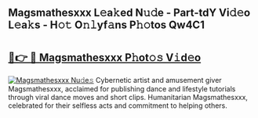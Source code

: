 ## Magsmathesxxx L𝚎a𝚔ed N𝚞𝚍e - Part-tdY Vi𝚍𝚎o L𝚎a𝚔s - H𝚘𝚝 O𝚗𝚕yf𝚊ns P𝚑𝚘tos Qw4C1

# <h2><a href="http://kf1nqbo.oniu.top/?m=Magsmathesxxx">🔗👉 🔴 Magsmathesxxx P𝚑ot𝚘𝚜 V𝚒d𝚎o</a></h2>

[![Magsmathesxxx Nu𝚍e𝚜](https://i.imgur.com/0qMVB7G.gif)](http://kf1nqbo.oniu.top/?m=Magsmathesxxx)
Cybernetic artist and amusement giver Magsmathesxxx, acclaimed for publishing dance and lifestyle tutorials through viral dance moves and short clips. Humanitarian Magsmathesxxx, celebrated for their selfless acts and commitment to helping others.  
